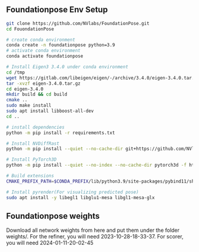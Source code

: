 ## Foundationpose Env Setup

```bash
git clone https://github.com/NVlabs/FoundationPose.git
cd FouondationPose

# create conda environment
conda create -n foundationpose python=3.9
# activate conda environment
conda activate foundationpose

# Install Eigen3 3.4.0 under conda environment
cd /tmp
wget https://gitlab.com/libeigen/eigen/-/archive/3.4.0/eigen-3.4.0.tar.gz
tar -xvzf eigen-3.4.0.tar.gz
cd eigen-3.4.0
mkdir build && cd build
cmake ..
sudo make install
sudo apt install libboost-all-dev
cd ..

# install dependencies
python -m pip install -r requirements.txt

# Install NVDiffRast
python -m pip install --quiet --no-cache-dir git+https://github.com/NVlabs/nvdiffrast.git

# Install PyTorch3D
python -m pip install --quiet --no-index --no-cache-dir pytorch3d -f https://dl.fbaipublicfiles.com/pytorch3d/packaging/wheels/py39_cu118_pyt200/download.html

# Build extensions
CMAKE_PREFIX_PATH=$CONDA_PREFIX/lib/python3.9/site-packages/pybind11/share/cmake/pybind11 bash build_all_conda.sh

# Install pyrender(For visualizing predicted pose)
sudo apt install -y libegl1 libglu1-mesa libgl1-mesa-glx
```

## Foundationpose weights

Download all network weights from here and put them under the folder weights/. For the refiner, you will need 2023-10-28-18-33-37. For scorer, you will need 2024-01-11-20-02-45
